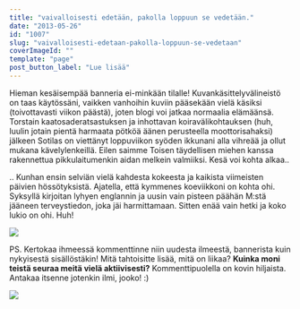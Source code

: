 ```yaml
---
title: "vaivalloisesti edetään, pakolla loppuun se vedetään."
date: "2013-05-26"
id: "1007"
slug: "vaivalloisesti-edetaan-pakolla-loppuun-se-vedetaan"
coverImageId: ""
template: "page"
post_button_label: "Lue lisää"
---
```


Hieman kesäisempää banneria ei-minkään tilalle! Kuvankäsittelyvälineistö on taas käytössäni, vaikken vanhoihin kuviin pääsekään vielä käsiksi (toivottavasti viikon päästä), joten blogi voi jatkaa normaalia elämäänsä. Torstain kaatosaderatsastuksen ja inhottavan koiravälikohtauksen (huh, luulin jotain pientä harmaata pötköä äänen perusteella moottorisahaksi) jälkeen Sotilas on viettänyt loppuviikon syöden ikkunani alla vihreää ja ollut mukana kävelylenkeillä. Eilen saimme Toisen täydellisen miehen kanssa rakennettua pikkulaitumenkin aidan melkein valmiiksi. Kesä voi kohta alkaa..

  

.. Kunhan ensin selviän vielä kahdesta kokeesta ja kaikista viimeisten päivien hössötyksistä. Ajatella, että kymmenes koeviikkoni on kohta ohi. Syksyllä kirjoitan lyhyen englannin ja uusin vain pisteen päähän M:stä jääneen terveystiedon, joka jäi harmittamaan. Sitten enää vain hetki ja koko lukio on ohi. Huh!

  

[![](images/16.5.0017.JPG)](http://2.bp.blogspot.com/-2SWQYtGKeU4/UaJTzBjF8BI/AAAAAAAAF2M/873asytsYVM/s1600/16.5.0017.JPG)

  

PS. Kertokaa ihmeessä kommenttinne niin uudesta ilmeestä, bannerista kuin nykyisestä sisällöstäkin! Mitä tahtoisitte lisää, mitä on liikaa? **Kuinka moni teistä seuraa meitä vielä aktiivisesti?** Kommenttipuolella on kovin hiljaista. Antakaa itsenne jotenkin ilmi, jooko! :)

  

[![](images/ak.png)](http://2.bp.blogspot.com/-lJAVX8meGGE/UaJUSIyWhbI/AAAAAAAAF2U/cKKqgMqmT3I/s1600/ak.png)
